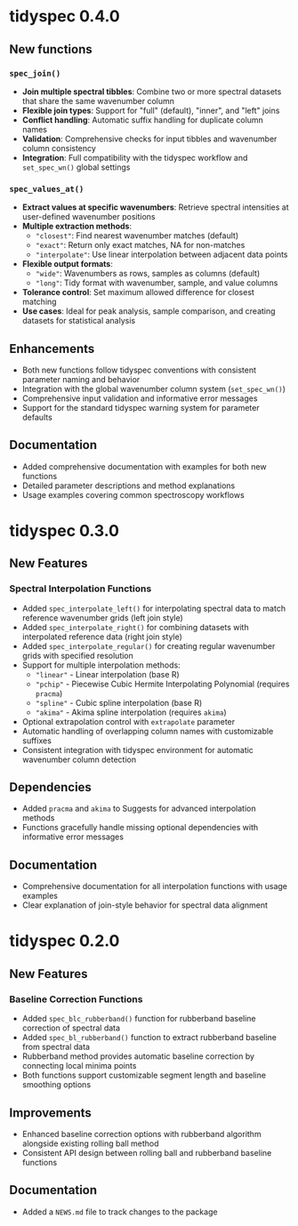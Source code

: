 # tidyspec 0.4.0

## New functions

### `spec_join()`
* **Join multiple spectral tibbles**: Combine two or more spectral datasets that share the same wavenumber column
* **Flexible join types**: Support for "full" (default), "inner", and "left" joins
* **Conflict handling**: Automatic suffix handling for duplicate column names
* **Validation**: Comprehensive checks for input tibbles and wavenumber column consistency
* **Integration**: Full compatibility with the tidyspec workflow and `set_spec_wn()` global settings

### `spec_values_at()`
* **Extract values at specific wavenumbers**: Retrieve spectral intensities at user-defined wavenumber positions
* **Multiple extraction methods**:
  - `"closest"`: Find nearest wavenumber matches (default)
  - `"exact"`: Return only exact matches, NA for non-matches
  - `"interpolate"`: Use linear interpolation between adjacent data points
* **Flexible output formats**:
  - `"wide"`: Wavenumbers as rows, samples as columns (default)
  - `"long"`: Tidy format with wavenumber, sample, and value columns
* **Tolerance control**: Set maximum allowed difference for closest matching
* **Use cases**: Ideal for peak analysis, sample comparison, and creating datasets for statistical analysis

## Enhancements

* Both new functions follow tidyspec conventions with consistent parameter naming and behavior
* Integration with the global wavenumber column system (`set_spec_wn()`)
* Comprehensive input validation and informative error messages
* Support for the standard tidyspec warning system for parameter defaults

## Documentation

* Added comprehensive documentation with examples for both new functions
* Detailed parameter descriptions and method explanations
* Usage examples covering common spectroscopy workflows

# tidyspec 0.3.0

## New Features

### Spectral Interpolation Functions
* Added `spec_interpolate_left()` for interpolating spectral data to match reference wavenumber grids (left join style)
* Added `spec_interpolate_right()` for combining datasets with interpolated reference data (right join style)
* Added `spec_interpolate_regular()` for creating regular wavenumber grids with specified resolution
* Support for multiple interpolation methods:
  - `"linear"` - Linear interpolation (base R)
  - `"pchip"` - Piecewise Cubic Hermite Interpolating Polynomial (requires `pracma`)
  - `"spline"` - Cubic spline interpolation (base R)
  - `"akima"` - Akima spline interpolation (requires `akima`)
* Optional extrapolation control with `extrapolate` parameter
* Automatic handling of overlapping column names with customizable suffixes
* Consistent integration with tidyspec environment for automatic wavenumber column detection

## Dependencies
* Added `pracma` and `akima` to Suggests for advanced interpolation methods
* Functions gracefully handle missing optional dependencies with informative error messages

## Documentation
* Comprehensive documentation for all interpolation functions with usage examples
* Clear explanation of join-style behavior for spectral data alignment

# tidyspec 0.2.0

## New Features

### Baseline Correction Functions
* Added `spec_blc_rubberband()` function for rubberband baseline correction of spectral data
* Added `spec_bl_rubberband()` function to extract rubberband baseline from spectral data
* Rubberband method provides automatic baseline correction by connecting local minima points
* Both functions support customizable segment length and baseline smoothing options

## Improvements
* Enhanced baseline correction options with rubberband algorithm alongside existing rolling ball method
* Consistent API design between rolling ball and rubberband baseline functions

## Documentation
* Added a `NEWS.md` file to track changes to the package
